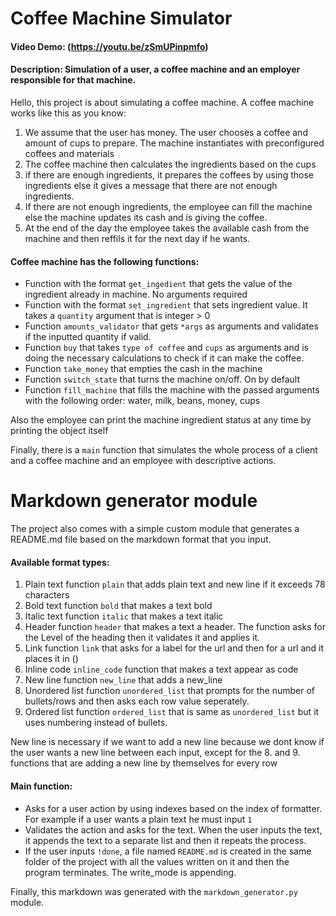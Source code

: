 # Coffee Machine Simulator

#### Video Demo: (https://youtu.be/zSmUPinpmfo)
#### Description: Simulation of a user, a coffee machine and an employer responsible for that machine.

Hello, this project is about simulating a coffee machine. A coffee machine works
like this as you know:

1. We assume that the user has money. The user chooses a coffee and amount of cups to prepare. The machine instantiates with preconfigured coffees and materials
2. The coffee machine then calculates the ingredients based on the cups
3. if there are enough ingredients, it prepares the coffees by using those ingredients else it gives a message that there are not enough ingredients.
4. If there are not enough ingredients, the employee can fill the machine else the machine updates its cash and is giving the coffee.
5. At the end of the day the employee takes the available cash from the machine and then reffils it for the next day if he wants.

#### Coffee machine has the following functions:

* Function with the format `get_ingedient` that gets the value of the ingredient already in machine. No arguments required
* Function with the format `set_ingredient` that sets ingredient value. It takes a `quantity` argument that is integer > 0
* Function `amounts_validator` that gets `*args` as arguments and validates if the inputted quantity if valid.
* Function `buy` that takes `type of coffee` and `cups` as arguments and is doing the necessary calculations to check if it can make the coffee.
* Function `take_money` that empties the cash in the machine
* Function `switch_state` that turns the machine on/off. On by default
* Function `fill_machine` that fills the machine with the passed arguments with the following order: water, milk, beans, money, cups

Also the employee can print the machine ingredient status at any time by printing
the object itself

Finally, there is a `main` function that simulates the whole process of a client and a coffee machine and an employee with descriptive actions.

# Markdown generator module

The project also comes with a simple custom module that generates a README.md file based on the markdown format that you input.
#### Available format types:

1. Plain text function `plain` that adds plain text and new line if it exceeds 78 characters
2. Bold text function `bold` that makes a text bold
3. Italic text function `italic` that makes a text italic
4. Header function `header` that makes a text a header. The function asks for the Level of the heading then it validates it and applies it.
5. Link function `link` that asks for a label for the url and then for a url and it places it in ()
6. Inline code `inline_code` function that makes a text appear as code
7. New line function `new_line` that adds a new_line
8. Unordered list function `unordered_list` that prompts for the number of bullets/rows and then asks each row value seperately.
9. Ordered list function `ordered_list` that is same as `unordered_list` but it uses numbering instead of bullets.

New line is necessary if we want to add a new line because we dont know if the
user wants a new line between each input, except for the 8. and 9. functions that are adding a new line by themselves for every row
#### Main function:

* Asks for a user action by using indexes based on the index of formatter. For example if a user wants a plain text he must input `1`
* Validates the action and asks for the text. When the user inputs the text, it appends the text to a separate list and then it repeats the process.
* If the user inputs `!done`, a file named `README.md` is created in the same folder of the project with all the values written on it and then the program terminates. The write_mode is appending.

Finally, this markdown was generated with the `markdown_generator.py` module.
